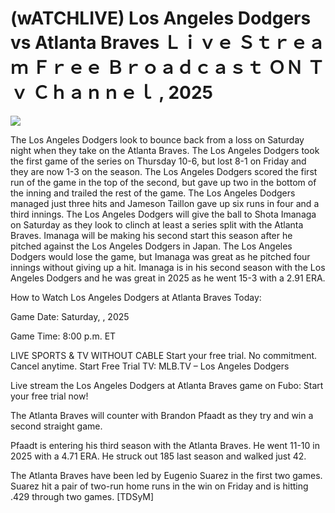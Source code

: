 # (wATCHLIVE) Los Angeles Dodgers vs Atlanta Braves Ｌｉｖｅ Ｓｔｒｅａｍ Ｆｒｅｅ Ｂｒｏａｄｃａｓｔ ＯＮ Ｔｖ Ｃｈａｎｎｅｌ , 2025  
  
  
[![](https://i.imgur.com/qSNzIqt.png)](https://movie.rssnews.media/ebEzeLL.php)  
  
The Los Angeles Dodgers look to bounce back from a loss on Saturday night when they take on the Atlanta Braves. The Los Angeles Dodgers took the first game of the series on Thursday 10-6, but lost 8-1 on Friday and they are now 1-3 on the season. The Los Angeles Dodgers scored the first run of the game in the top of the second, but gave up two in the bottom of the inning and trailed the rest of the game. The Los Angeles Dodgers managed just three hits and Jameson Taillon gave up six runs in four and a third innings. The Los Angeles Dodgers will give the ball to Shota Imanaga on Saturday as they look to clinch at least a series split with the Atlanta Braves. Imanaga will be making his second start this season after he pitched against the Los Angeles Dodgers in Japan. The Los Angeles Dodgers would lose the game, but Imanaga was great as he pitched four innings without giving up a hit. Imanaga is in his second season with the Los Angeles Dodgers and he was great in 2025 as he went 15-3 with a 2.91 ERA.

How to Watch Los Angeles Dodgers at Atlanta Braves Today:

Game Date: Saturday, , 2025

Game Time: 8:00 p.m. ET

LIVE SPORTS & TV WITHOUT CABLE
Start your free trial. No commitment. Cancel anytime.
Start Free Trial
TV: MLB.TV – Los Angeles Dodgers

Live stream the Los Angeles Dodgers at Atlanta Braves game on Fubo: Start your free trial now!

The Atlanta Braves will counter with Brandon Pfaadt as they try and win a second straight game.

Pfaadt is entering his third season with the Atlanta Braves. He went 11-10 in 2025 with a 4.71 ERA. He struck out 185 last season and walked just 42.

The Atlanta Braves have been led by Eugenio Suarez in the first two games. Suarez hit a pair of two-run home runs in the win on Friday and is hitting .429 through two games. [TDSyM]